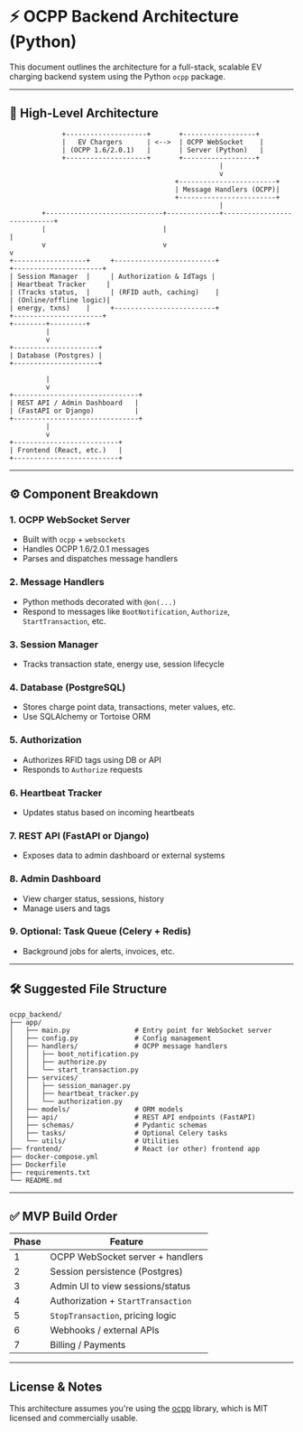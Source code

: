 
# ⚡ OCPP Backend Architecture (Python)

This document outlines the architecture for a full-stack, scalable EV charging backend system using the Python `ocpp` package.

---

## 🧱 High-Level Architecture

```
             +--------------------+       +------------------+
             |   EV Chargers      | <-->  | OCPP WebSocket    |
             | (OCPP 1.6/2.0.1)   |       | Server (Python)   |
             +--------------------+       +------------------+
                                                    |
                                                    v
                                         +------------------------+
                                         | Message Handlers (OCPP)|
                                         +------------------------+
                                                    |
        +-----------------------------+-------------+----------------------------+
        |                             |                                              |
        v                             v                                              v
+------------------+     +-------------------------+                     +----------------------+
| Session Manager  |     | Authorization & IdTags |                     | Heartbeat Tracker     |
| (Tracks status,  |     | (RFID auth, caching)    |                     | (Online/offline logic)|
| energy, txns)    |     +-------------------------+                     +----------------------+
+--------+---------+
         |
         v
+---------------------+
| Database (Postgres) |
+---------------------+

         |
         v
+-------------------------------+
| REST API / Admin Dashboard   |
| (FastAPI or Django)          |
+-------------------------------+
         |
         v
+--------------------------+
| Frontend (React, etc.)   |
+--------------------------+
```

---

## ⚙️ Component Breakdown

### 1. OCPP WebSocket Server
- Built with `ocpp` + `websockets`
- Handles OCPP 1.6/2.0.1 messages
- Parses and dispatches message handlers

### 2. Message Handlers
- Python methods decorated with `@on(...)`
- Respond to messages like `BootNotification`, `Authorize`, `StartTransaction`, etc.

### 3. Session Manager
- Tracks transaction state, energy use, session lifecycle

### 4. Database (PostgreSQL)
- Stores charge point data, transactions, meter values, etc.
- Use SQLAlchemy or Tortoise ORM

### 5. Authorization
- Authorizes RFID tags using DB or API
- Responds to `Authorize` requests

### 6. Heartbeat Tracker
- Updates status based on incoming heartbeats

### 7. REST API (FastAPI or Django)
- Exposes data to admin dashboard or external systems

### 8. Admin Dashboard
- View charger status, sessions, history
- Manage users and tags

### 9. Optional: Task Queue (Celery + Redis)
- Background jobs for alerts, invoices, etc.

---

## 🛠 Suggested File Structure

```
ocpp_backend/
├── app/
│   ├── main.py                # Entry point for WebSocket server
│   ├── config.py              # Config management
│   ├── handlers/              # OCPP message handlers
│   │   ├── boot_notification.py
│   │   ├── authorize.py
│   │   └── start_transaction.py
│   ├── services/
│   │   ├── session_manager.py
│   │   ├── heartbeat_tracker.py
│   │   └── authorization.py
│   ├── models/                # ORM models
│   ├── api/                   # REST API endpoints (FastAPI)
│   ├── schemas/               # Pydantic schemas
│   ├── tasks/                 # Optional Celery tasks
│   └── utils/                 # Utilities
├── frontend/                  # React (or other) frontend app
├── docker-compose.yml
├── Dockerfile
├── requirements.txt
└── README.md
```

---

## ✅ MVP Build Order

| Phase | Feature                            |
|-------|------------------------------------|
| 1     | OCPP WebSocket server + handlers   |
| 2     | Session persistence (Postgres)     |
| 3     | Admin UI to view sessions/status   |
| 4     | Authorization + `StartTransaction` |
| 5     | `StopTransaction`, pricing logic   |
| 6     | Webhooks / external APIs           |
| 7     | Billing / Payments                 |

---

## License & Notes

This architecture assumes you're using the [ocpp](https://pypi.org/project/ocpp/) library, which is MIT licensed and commercially usable.
